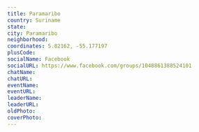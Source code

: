 ```yaml
---
title: Paramaribo
country: Suriname
state: 
city: Paramaribo
neighborhood: 
coordinates: 5.82162, -55.177197
plusCode:
socialName: Facebook
socialURL: https://www.facebook.com/groups/1048861388524101
chatName:
chatURL:
eventName:
eventURL:
leaderName:
leaderURL:
oldPhoto: 
coverPhoto:
---
```

